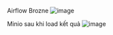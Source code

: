 Airflow Brozne
![image](https://github.com/user-attachments/assets/d5160098-dff8-4fec-9142-0e3b2a8ddfa7)

Minio sau khi load kết quả
![image](https://github.com/user-attachments/assets/99f1ba70-d818-47fa-8626-c7d61e9c41e5)

